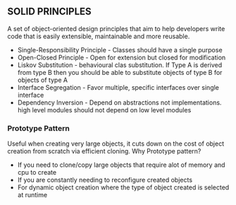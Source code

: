 ## SOLID PRINCIPLES
A set of object-oriented design principles that aim to help developers write code that is easily extensible, 
maintainable and more reusable.
- Single-Responsibility Principle - 
  Classes should have a single purpose
- Open-Closed Principle - Open for extension but closed for modification
- Liskov Substitution - behavioural clas substitution. If Type A is derived from type B then 
  you should be able to substitute objects of type B for objects of type A
- Interface Segregation - Favor multiple, specific interfaces over single interface
- Dependency Inversion - Depend on abstractions not implementations. high level modules should not depend on low level modules
### Prototype Pattern
Useful when creating very large objects, it cuts down on the
cost of object creation from scratch via efficient cloning.
Why Prototype pattern?
- If you need to clone/copy large objects that require alot of memory and cpu to create
- If you are constantly needing to reconfigure created objects
- For dynamic object creation where the type of object created is selected at runtime